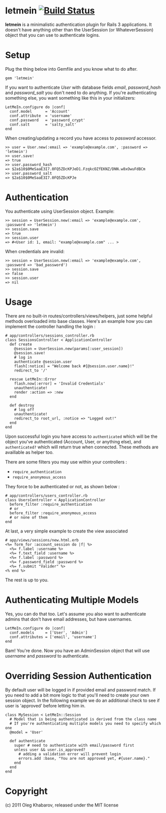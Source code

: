# letmein [![Build Status](http://travis-ci.org/GBH/letmein.png)](http://travis-ci.org/GBH/letmein)

**letmein** is a minimalistic authentication plugin for Rails 3 applications. It doesn't have anything other than the UserSession (or WhateverSession) object that you can use to authenticate logins.

Setup
=====

Plug the thing below into Gemfile and you know what to do after.

    gem 'letmein'

If you want to authenticate *User* with database fields *email*, *password_hash* and *password_salt* you don't need to do anything. If you're authenticating something else, you want something like this in your initializers:
    
    LetMeIn.configure do |conf|
      conf.model      = 'Account'
      conf.attribute  = 'username'
      conf.password   = 'password_crypt'
      conf.salt       = 'salty_salt'
    end
    
When creating/updating a record you have access to *password* accessor.
    
    >> user = User.new(:email => 'example@example.com', :password => 'letmein')
    >> user.save!
    => true
    >> user.password_hash 
    => $2a$10$0MeSaaE3I7.0FQ5ZDcKPJeD1.FzqkcOZfEKNZ/DNN.w8xOwuFdBCm
    >> user.password_salt
    => $2a$10$0MeSaaE3I7.0FQ5ZDcKPJe
    
Authentication
==============

You authenticate using UserSession object. Example:
    
    >> session = UserSession.new(:email => 'example@example.com', :password => 'letmein')
    >> session.save
    => true
    >> session.user
    => #<User id: 1, email: "example@example.com" ... >
    
When credentials are invalid:
    
    >> session = UserSession.new(:email => 'example@example.com', :password => 'bad_password')
    >> session.save
    => false
    >> session.user
    => nil
    
Usage
=====

There are no built-in routes/controllers/views/helpers, just some helpful methods overloaded into base classes.
Here's an example how you can implement the controller handling the login :

    # app/controllers/sessions_controller.rb
    class SessionsController < ApplicationController
      def create
        @session = UserSession.new(params[:user_session])
        @session.save!
        # log in
        authenticate @session.user
        flash[:notice] = "Welcome back #{@session.user.name}!"
        redirect_to '/'
        
      rescue LetMeIn::Error
        flash.now[:error] = 'Invalid Credentials'
        unauthenticate!
        render :action => :new
      end

      def destroy
        # log off
        unauthenticate!
        redirect_to root_url, :notice => "Logged out!"
      end
    end
    
Upon successful login you have access to `authenticated` which will be the object you've authenticated (Account, User, or anything else), and `authenticated?` which will return true when connected.
These methods are availlable as helper too.

There are some filters you may use within your controllers :

  - `require_authentication`
  - `require_anonymous_access`

They force to be authenticated or not, as shown below :

    # app/controllers/users_controller.rb
    class UsersController < ApplicationController
      before_filter :require_authentication
      # or
      before_filter :require_anonymous_access
      # or none of them
    end

At last, a very simple example to create the view associated

    # app/views/sessions/new.html.erb
    <%= form_for :account_session do |f| %>
      <%= f.label :username %>
      <%= f.text_field :username %>
      <%= f.label :password %>
      <%= f.password_field :password %>
      <%= f.submit "Valider" %>
    <% end %>

The rest is up to you.

Authenticating Multiple Models
==============================
Yes, you can do that too. Let's assume you also want to authenticate admins that don't have email addresses, but have usernames.

    LetMeIn.configure do |conf|
      conf.models     = ['User', 'Admin']
      conf.attributes = ['email', 'username']
    end
    
Bam! You're done. Now you have an AdminSession object that will use *username* and *password* to authenticate.

Overriding Session Authentication
=================================
By default user will be logged in if provided email and password match. If you need to add a bit more logic to that you'll need to create your own session object. In the following example we do an additional check to see if user is 'approved' before letting him in.

    class MySession < LetMeIn::Session
      # Model that is being authenticated is derived from the class name
      # If you're authenticating multiple models you need to specify which one
      @model = 'User'
      
      def authenticate
        super # need to authenticate with email/password first
        unless user && user.is_approved?
          # adding a validation error will prevent login
          errors.add :base, "You are not approved yet, #{user.name}."
        end
      end
    end

Copyright
=========
(c) 2011 Oleg Khabarov, released under the MIT license
